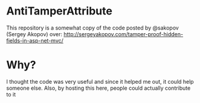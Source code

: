 # AntiTamperAttribute
This repository is a somewhat copy of the code posted by @sakopov (Sergey Akopov) over: http://sergeyakopov.com/tamper-proof-hidden-fields-in-asp-net-mvc/

# Why?
I thought the code was very useful and since it helped me out, it could help someone else. Also, by hosting this here, 
people could actually contribute to it
